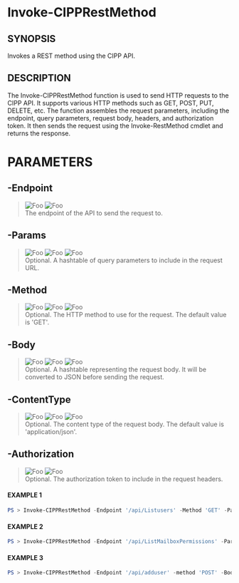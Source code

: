 # Invoke-CIPPRestMethod
## SYNOPSIS
Invokes a REST method using the CIPP API.
## DESCRIPTION
The Invoke-CIPPRestMethod function is used to send HTTP requests to the CIPP API. It supports various HTTP methods such as GET, POST, PUT, DELETE, etc. The function assembles the request parameters, including the endpoint, query parameters, request body, headers, and authorization token. It then sends the request using the Invoke-RestMethod cmdlet and returns the response.
# PARAMETERS

## **-Endpoint**
> ![Foo](https://img.shields.io/badge/Type-String-Blue?) ![Foo](https://img.shields.io/badge/Mandatory-FALSE-Green?) \
The endpoint of the API to send the request to.

  ## **-Params**
> ![Foo](https://img.shields.io/badge/Type-Hashtable-Blue?) ![Foo](https://img.shields.io/badge/Mandatory-FALSE-Green?) ![Foo](https://img.shields.io/badge/DefaultValue-@{}-Blue?color=5547a8)\
Optional. A hashtable of query parameters to include in the request URL.

  ## **-Method**
> ![Foo](https://img.shields.io/badge/Type-String-Blue?) ![Foo](https://img.shields.io/badge/Mandatory-FALSE-Green?) ![Foo](https://img.shields.io/badge/DefaultValue-GET-Blue?color=5547a8)\
Optional. The HTTP method to use for the request. The default value is 'GET'.

  ## **-Body**
> ![Foo](https://img.shields.io/badge/Type-Hashtable-Blue?) ![Foo](https://img.shields.io/badge/Mandatory-FALSE-Green?) ![Foo](https://img.shields.io/badge/DefaultValue-@{}-Blue?color=5547a8)\
Optional. A hashtable representing the request body. It will be converted to JSON before sending the request.

  ## **-ContentType**
> ![Foo](https://img.shields.io/badge/Type-String-Blue?) ![Foo](https://img.shields.io/badge/Mandatory-FALSE-Green?) ![Foo](https://img.shields.io/badge/DefaultValue-application/json-Blue?color=5547a8)\
Optional. The content type of the request body. The default value is 'application/json'.

  ## **-Authorization**
> ![Foo](https://img.shields.io/badge/Type-String-Blue?) ![Foo](https://img.shields.io/badge/Mandatory-FALSE-Green?) \
Optional. The authorization token to include in the request headers.

 #### EXAMPLE 1
```powershell
PS > Invoke-CIPPRestMethod -Endpoint '/api/Listusers' -Method 'GET' -Params @{ 'tenantFilter' = '11c11ab1-527a-1d29-l92e-76413h012s76' }
```
 #### EXAMPLE 2
```powershell
PS > Invoke-CIPPRestMethod -Endpoint '/api/ListMailboxPermissions' -Params @{ 'tenantFilter' = 'M365x72601982.onmicrosoft.com', 'userid' = '11c11ab1-527a-1d29-l92e-76413h012s76'}
```
 #### EXAMPLE 3
```powershell
PS > Invoke-CIPPRestMethod -Endpoint '/api/adduser' -method 'POST' -Body @{ 'tenantFilter' = '11c11ab1-527a-1d29-l92e-76413h012s76';'DisplayName' = 'Test User';'UserName' = 'testuser';'AutoPassword' = $true;'FirstName' = 'Test';'LastName' = 'User';'Domain' = 'M365x72601982.onmicrosoft.com';'CopyFrom' = "" }
```

